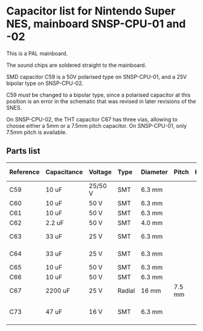 Capacitor list for Nintendo Super NES, mainboard SNSP-CPU-01 and -02
=====================================================================

This is a PAL mainboard.

The sound chips are soldered straight to the mainboard.

SMD capacitor C59 is a 50V polarised type on SNSP-CPU-01,
and a 25V bipolar type on SNSP-CPU-02.

C59 *must* be changed to a bipolar type, since a polarised
capacitor at this position is an error in the schematic that
was revised in later revisions of the SNES.

On SNSP-CPU-02, the THT capacitor C67 has three vias,
allowing to choose either a 5mm or a 7.5mm pitch capacitor.
On SNSP-CPU-01, only 7.5mm pitch is available.


Parts list
-----------

| Reference | Capacitance  | Voltage  | Type   | Diameter  | Pitch  | Height | Location | MLCC 0805 | MLCC 1206                      | Polymer  | New value | New voltage          |
|:----------|:-------------|:---------|:-------|:----------|:-------|:-------|:---------|:----------|:-------------------------------|:---------|:----------|:---------------------|
| C59       | 10 uF        | 25/50 V  | SMT    | 6.3 mm    |        |        |          |           | C13585                         |          |           | 50 V                 |
| C60       | 10 uF        | 50 V     | SMT    | 6.3 mm    |        |        |          |           | C13585                         |          |           | 50 V                 |
| C61       | 10 uF        | 50 V     | SMT    | 6.3 mm    |        |        |          |           | C13585                         |          |           | 50 V                 |
| C62       | 2.2 uF       | 50 V     | SMT    | 4.0 mm    |        |        |          | C377773   |                                |          |           | 50 V                 |
| C63       | 33 uF        | 25 V     | SMT    | 6.3 mm    |        |        |          |           | C12891                         |          | 22 uF     | 25 V                 |
| C64       | 33 uF        | 25 V     | SMT    | 6.3 mm    |        |        |          |           | C12891                         |          | 22 uF     | 25 V                 |
| C65       | 10 uF        | 50 V     | SMT    | 6.3 mm    |        |        |          |           | C13585                         |          |           | 50 V                 |
| C66       | 10 uF        | 50 V     | SMT    | 6.3 mm    |        |        |          |           | C13585                         |          |           | 50 V                 |
| C67       | 2200 uF      | 25 V     | Radial | 16 mm     | 7.5 mm |        |          |           |                                | C5438720 |           | 25 V                 |
| C73       | 47 uF        | 16 V     | SMT    | 6.3 mm    |        |        |          |           | C6105119<br>C385907<br>C403725 |          |           | 16 V<br>16 V<br>25 V |
